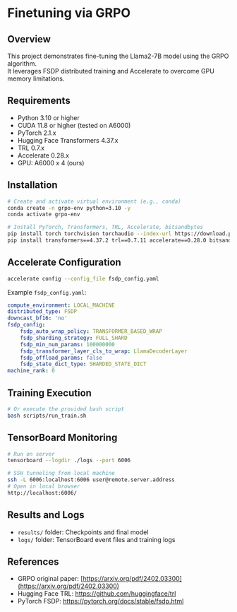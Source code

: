 # Finetuning via GRPO

## Overview
This project demonstrates fine-tuning the Llama2-7B model using the GRPO algorithm.  
It leverages FSDP distributed training and Accelerate to overcome GPU memory limitations.

## Requirements
- Python 3.10 or higher  
- CUDA 11.8 or higher (tested on A6000)  
- PyTorch 2.1.x  
- Hugging Face Transformers 4.37.x  
- TRL 0.7.x  
- Accelerate 0.28.x
- GPU: A6000 x 4 (ours)

## Installation
```bash
# Create and activate virtual environment (e.g., conda)
conda create -n grpo-env python=3.10 -y
conda activate grpo-env

# Install PyTorch, Transformers, TRL, Accelerate, bitsandbytes
pip install torch torchvision torchaudio --index-url https://download.pytorch.org/whl/cu121
pip install transformers==4.37.2 trl==0.7.11 accelerate==0.28.0 bitsandbytes==0.41.1
```

## Accelerate Configuration
```bash
accelerate config --config_file fsdp_config.yaml
```
Example `fsdp_config.yaml`:
```yaml
compute_environment: LOCAL_MACHINE
distributed_type: FSDP
downcast_bf16: 'no'
fsdp_config:
    fsdp_auto_wrap_policy: TRANSFORMER_BASED_WRAP
    fsdp_sharding_strategy: FULL_SHARD
    fsdp_min_num_params: 100000000
    fsdp_transformer_layer_cls_to_wrap: LlamaDecoderLayer
    fsdp_offload_params: false
    fsdp_state_dict_type: SHARDED_STATE_DICT
machine_rank: 0
```

## Training Execution
```bash
# Or execute the provided bash script
bash scripts/run_train.sh
```

## TensorBoard Monitoring
```bash
# Run on server
tensorboard --logdir ./logs --port 6006

# SSH tunneling from local machine
ssh -L 6006:localhost:6006 user@remote.server.address
# Open in local browser
http://localhost:6006/
```

## Results and Logs
- `results/` folder: Checkpoints and final model
- `logs/` folder: TensorBoard event files and training logs

## References
- GRPO original paper: [https://arxiv.org/pdf/2402.03300](https://arxiv.org/pdf/2402.03300)
- Hugging Face TRL: https://github.com/huggingface/trl
- PyTorch FSDP: https://pytorch.org/docs/stable/fsdp.html

